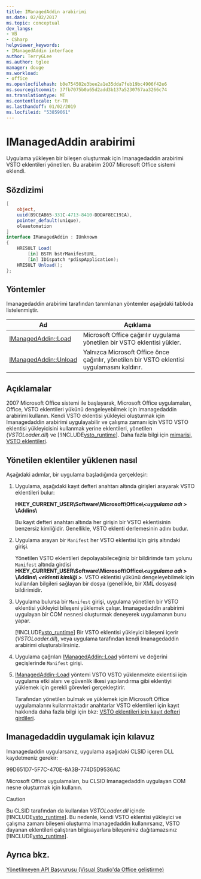 ```yaml
---
title: IManagedAddin arabirimi
ms.date: 02/02/2017
ms.topic: conceptual
dev_langs:
- VB
- CSharp
helpviewer_keywords:
- IManagedAddin interface
author: TerryGLee
ms.author: tglee
manager: douge
ms.workload:
- office
ms.openlocfilehash: b0e754502e3bee2a1e35dda7feb19bc4906f42e6
ms.sourcegitcommit: 37fb7075b0a65d2add3b137a5230767aa3266c74
ms.translationtype: MT
ms.contentlocale: tr-TR
ms.lasthandoff: 01/02/2019
ms.locfileid: "53859061"
---
```

# <a name="imanagedaddin-interface"></a>IManagedAddin arabirimi
  Uygulama yükleyen bir bileşen oluşturmak için Imanagedaddin arabirimi VSTO eklentileri yönetilen. Bu arabirim 2007 Microsoft Office sistemi eklendi.  
  
## <a name="syntax"></a>Sözdizimi  
  
```csharp
[  
    object,  
    uuid(B9CEAB65-331C-4713-8410-DDDAF8EC191A),  
    pointer_default(unique),  
    oleautomation  
]  
interface IManagedAddin : IUnknown  
{  
    HRESULT Load(  
        [in] BSTR bstrManifestURL,   
        [in] IDispatch *pdispApplication);  
    HRESULT Unload();  
};  
```  
  
## <a name="methods"></a>Yöntemler  
 Imanagedaddin arabirimi tarafından tanımlanan yöntemler aşağıdaki tabloda listelenmiştir.  
  
|Ad|Açıklama|  
|----------|-----------------|  
|[IManagedAddin::Load](../vsto/imanagedaddin-load.md)|Microsoft Office çağırılır uygulama yönetilen bir VSTO eklentisi yükler.|  
|[IManagedAddin::Unload](../vsto/imanagedaddin-unload.md)|Yalnızca Microsoft Office önce çağırılır, yönetilen bir VSTO eklentisi uygulamasını kaldırır.|  
  
## <a name="remarks"></a>Açıklamalar  
 2007 Microsoft Office sistemi ile başlayarak, Microsoft Office uygulamaları, Office, VSTO eklentileri yükünü dengeleyebilmek için Imanagedaddin arabirimi kullanın. Kendi VSTO eklentisi yükleyici oluşturmak için Imanagedaddin arabirimi uygulayabilir ve çalışma zamanı için VSTO VSTO eklentisi yükleyicisini kullanmak yerine eklentileri, yönetilen (*VSTOLoader.dll*) ve [!INCLUDE[vsto_runtime](../vsto/includes/vsto-runtime-md.md)]. Daha fazla bilgi için [mimarisi, VSTO eklentileri](../vsto/architecture-of-vsto-add-ins.md).  
  
## <a name="how-managed-add-ins-are-loaded"></a>Yönetilen eklentiler yüklenen nasıl  
 Aşağıdaki adımlar, bir uygulama başladığında gerçekleşir:  
  
1. Uygulama, aşağıdaki kayıt defteri anahtarı altında girişleri arayarak VSTO eklentileri bulur:  
  
    **HKEY_CURRENT_USER\Software\Microsoft\Office\\*\<uygulama adı >* \Addins\\**  
  
    Bu kayıt defteri anahtarı altında her girişin bir VSTO eklentisinin benzersiz kimliğidir. Genellikle, VSTO eklenti derlemesinin adını budur.  
  
2. Uygulama arayan bir `Manifest` her VSTO eklentisi için giriş altındaki girişi.  
  
    Yönetilen VSTO eklentileri depolayabileceğiniz bir bildirimde tam yolunu `Manifest` altında girdisi **HKEY_CURRENT_USER\Software\Microsoft\Office\\_\<uygulama adı >_ \Addins\\  _\<eklenti kimliği >_**. VSTO eklentisi yükünü dengeleyebilmek için kullanılan bilgileri sağlayan bir dosya (genellikle, bir XML dosyası) bildirimidir.  
  
3. Uygulama bulursa bir `Manifest` girişi, uygulama yönetilen bir VSTO eklentisi yükleyici bileşeni yüklemek çalışır. Imanagedaddin arabirimi uygulayan bir COM nesnesi oluşturmak deneyerek uygulamanın bunu yapar.  
  
    [!INCLUDE[vsto_runtime](../vsto/includes/vsto-runtime-md.md)] Bir VSTO eklentisi yükleyici bileşeni içerir (*VSTOLoader.dll*), veya uygulama tarafından kendi Imanagedaddin arabirimi oluşturabilirsiniz.  
  
4. Uygulama çağrıları [IManagedAddin::Load](../vsto/imanagedaddin-load.md) yöntemi ve değerini geçişlerinde `Manifest` girişi.  
  
5. [IManagedAddin::Load](../vsto/imanagedaddin-load.md) yöntemi VSTO VSTO yüklenmekte eklentisi için uygulama etki alanı ve güvenlik ilkesi yapılandırma gibi eklentiyi yüklemek için gerekli görevleri gerçekleştirir.  
  
   Tarafından yönetilen bulmak ve yüklemek için Microsoft Office uygulamalarını kullanmaktadır anahtarlar VSTO eklentileri için kayıt hakkında daha fazla bilgi için bkz: [VSTO eklentileri için kayıt defteri girdileri](../vsto/registry-entries-for-vsto-add-ins.md).  
  
## <a name="guidance-to-implement-imanagedaddin"></a>Imanagedaddin uygulamak için kılavuz  
 Imanagedaddin uygularsanız, uygulama aşağıdaki CLSID içeren DLL kaydetmeniz gerekir:  
  
 99D651D7-5F7C-470E-8A3B-774D5D9536AC  
  
 Microsoft Office uygulamaları, bu CLSID Imanagedaddin uygulayan COM nesne oluşturmak için kullanın.  
  
> [!CAUTION]  
>  Bu CLSID tarafından da kullanılan *VSTOLoader.dll* içinde [!INCLUDE[vsto_runtime](../vsto/includes/vsto-runtime-md.md)]. Bu nedenle, kendi VSTO eklentisi yükleyici ve çalışma zamanı bileşeni oluşturma Imanagedaddin kullanırsanız, VSTO dayanan eklentileri çalıştıran bilgisayarlara bileşeniniz dağıtamazsınız [!INCLUDE[vsto_runtime](../vsto/includes/vsto-runtime-md.md)].  
  
## <a name="see-also"></a>Ayrıca bkz.  
 [Yönetilmeyen API Başvurusu &#40;Visual Studio'da Office geliştirme&#41;](../vsto/unmanaged-api-reference-office-development-in-visual-studio.md)  

